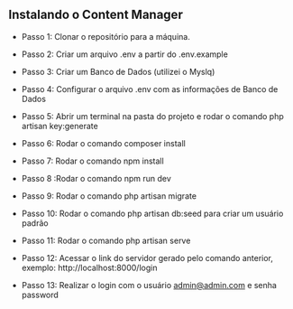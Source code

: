 ## Instalando o Content Manager

- Passo 1: Clonar o repositório para a máquina.

- Passo 2: Criar um arquivo .env a partir do .env.example

- Passo 3: Criar um Banco de Dados (utilizei o Myslq)

- Passo 4: Configurar o arquivo .env com as informações de Banco de Dados

- Passo 5: Abrir um terminal na pasta do projeto e rodar o comando php artisan key:generate

- Passo 6: Rodar o comando composer install

- Passo 7: Rodar o comando npm install

- Passo 8 :Rodar o comando npm run dev

- Passo 9: Rodar o comando php artisan migrate

- Passo 10: Rodar o comando php artisan db:seed para criar um  usuário padrão

- Passo 11: Rodar o comando php artisan serve

- Passo 12: Acessar o link do servidor gerado pelo comando anterior, exemplo: http://localhost:8000/login

- Passo 13: Realizar o login com o usuário admin@admin.com e senha password
